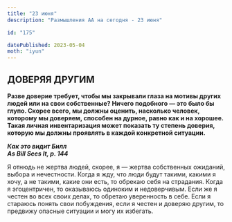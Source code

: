 ```yaml
---
title: "23 июня"
description: "Размышления АА на сегодня - 23 июня"

id: "175"

datePublished: 2023-05-04
moth: "iyun"
---
```


## ДОВЕРЯЯ ДРУГИМ

**Разве доверие требует, чтобы мы закрывали глаза на мотивы других людей или
на свои собственные? Ничего подобного — это было бы глупо. Скорее всего, мы
должны оценить, насколько человек, которому мы доверяем, способен на дурное,
равно как и на хорошее. Такая личная инвентаризация может показать ту степень
доверия, которую мы должны проявлять в каждой конкретной ситуации.**

**_Как это видит Билл  
As Bill Sees It, p. 144_**

Я отнюдь не жертва людей, скорее, я — жертва собственных ожиданий, выбора и
нечестности. Когда я жду, что люди будут такими, какими я хочу, а не такими,
какие они есть, то обрекаю себя на страдания. Когда я эгоцентричен, то
оказываюсь одиноким и недоверчивым. Если же я честен во всех своих делах, то
обретаю уверенность в себе. Если я стараюсь понять свои побуждения, если я
честен и доверяю другим, то предвижу опасные ситуации и могу их избегать.
